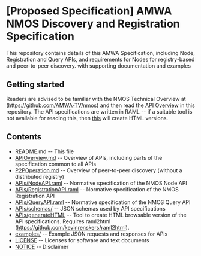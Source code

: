 # **[Proposed Specification]** AMWA NMOS Discovery and Registration Specification

This repository contains details of this AMWA Specification, including Node, Registration and Query APIs, and requirements for Nodes for registry-based and peer-to-peer discovery. with supporting documentation and examples

## Getting started

Readers are advised to be familiar with the NMOS Technical Overview at (https://github.com/AMWA-TV/nmos) and then read the [API Overview](APIOverview.md) in this repository. The API specifications are written in RAML -- if a suitable tool is not available for reading this, then [this](APIs/generateHTML) will create HTML versions. 

## Contents

* README.md -- This file
* [APIOverview.md](APIOverview.md) -- Overview of APIs, including parts of the specification common to all APIs
* [P2POperation.md](P2POperation.md) -- Overview of peer-to-peer discovery (without a distributed registry)
* [APIs/NodeAPI.raml](APIs/NodeAPI.raml) -- Normative specification of the NMOS Node API
* [APIs/RegistrationAPI.raml](APIs/RegistrationAPI.raml) -- Normative specification of the NMOS Registration API
* [APIs/QueryAPI.raml](APIs/QueryAPI.raml) -- Normative specification of the NMOS Query API
* [APIs/schemas/](APIs/schemas/) -- JSON schemas used by API specifications
* [APIs/generateHTML](APIs/generateHTML) -- Tool to create HTML browsable version of the API specifications. Requires raml2html (https://github.com/kevinrenskers/raml2html).
* [examples/](examples/) -- Example JSON requests and responses for APIs
* [LICENSE](LICENSE) -- Licenses for software and text documents
* [NOTICE](NOTICE) -- Disclaimer
